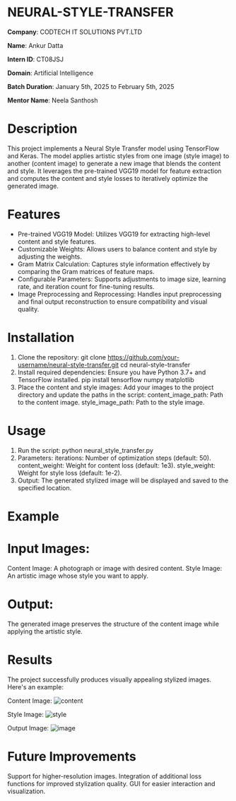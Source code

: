 # NEURAL-STYLE-TRANSFER
**Company**: CODTECH IT SOLUTIONS PVT.LTD

**Name**: Ankur Datta

**Intern ID**: CT08JSJ

**Domain**: Artificial Intelligence

**Batch Duration**: January 5th, 2025 to February 5th, 2025

**Mentor Name**: Neela Santhosh 

# Description
This project implements a Neural Style Transfer model using TensorFlow and Keras. The model applies artistic styles from one image (style image) to another (content image) to generate a new image that blends the content and style. It leverages the pre-trained VGG19 model for feature extraction and computes the content and style losses to iteratively optimize the generated image.

# Features
* Pre-trained VGG19 Model: Utilizes VGG19 for extracting high-level content and style features.
* Customizable Weights: Allows users to balance content and style by adjusting the weights.
* Gram Matrix Calculation: Captures style information effectively by comparing the Gram matrices of feature maps.
* Configurable Parameters: Supports adjustments to image size, learning rate, and iteration count for fine-tuning results.
* Image Preprocessing and Reprocessing: Handles input preprocessing and final output reconstruction to ensure compatibility and visual quality.

# Installation
1. Clone the repository:
   git clone https://github.com/your-username/neural-style-transfer.git
   cd neural-style-transfer
2. Install required dependencies: Ensure you have Python 3.7+ and TensorFlow installed.
   pip install tensorflow numpy matplotlib
3. Place the content and style images: Add your images to the project directory and update the paths in the script:
     content_image_path: Path to the content image.
     style_image_path: Path to the style image.

# Usage
1. Run the script:
   python neural_style_transfer.py
2. Parameters:
     iterations: Number of optimization steps (default: 50).
     content_weight: Weight for content loss (default: 1e3).
     style_weight: Weight for style loss (default: 1e-2).
3. Output: The generated stylized image will be displayed and saved to the specified location.

# Example

# Input Images:
Content Image: A photograph or image with desired content.
Style Image: An artistic image whose style you want to apply.

# Output:
The generated image preserves the structure of the content image while applying the artistic style.

# Results
The project successfully produces visually appealing stylized images. Here's an example:

Content Image: 
![content](https://github.com/user-attachments/assets/25577c5d-c0c2-4219-8d2f-c50d7e2a635c)

Style Image: 
![style](https://github.com/user-attachments/assets/c1cc065e-f7e0-4c54-8303-aff6a9784f08)

Output Image: 
![image](https://github.com/user-attachments/assets/7e65687e-7521-4294-b7a4-d67596c5f81f)


# Future Improvements
Support for higher-resolution images.
Integration of additional loss functions for improved stylization quality.
GUI for easier interaction and visualization.


